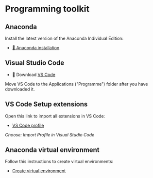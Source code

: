 # Programming toolkit

## Anaconda

Install the latest version of the Anaconda Individual Edition:

- [💾 Anaconda installation](https://www.anaconda.com/products/individual)



## Visual Studio Code 
 
- 💾 Download [VS Code](https://code.visualstudio.com/)  

Move VS Code to the Applications ("Programme") folder after you have downloaded it.


## VS Code Setup extensions

Open this link to import all extensions in VS Code:

- [VS Code profile](https://vscode.dev/profile/github/020c5ef976f3501c8d312314e6e30f53)

*Choose: Import Profile in Visual Studio Code*

## Anaconda virtual environment

Follow this instructions to create virtual environments: 

- [Create virtual environment](https://github.com/kirenz/environments/blob/main/README.md)

